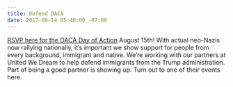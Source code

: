 ```yaml
---
title: Defend DACA
date: 2017-08-14 05:40:00 -07:00
---
```


[RSVP here for the DACA Day of Action](https://actionnetwork.org/event_campaigns/defend-daca?source=indivisble) August 15th! With actual neo-Nazis now rallying nationally, it’s important we show support for people from every background, immigrant and native. We’re working with our partners at United We Dream to help defend immigrants from the Trump administration. Part of being a good partner is showing up. Turn out to one of their events here.